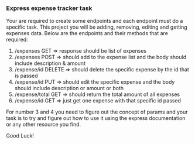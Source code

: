 ### Express expense tracker task

Your are required to create some endpoints and each endpoint must do a specific task. This project you will be adding, removing, editing and getting expenses data. Below are the endpoints and their methods that are required:

1. /expenses GET => response should be list of expenses
2. /expenses POST => should add to the expense list and the body should include description & amount
3. /expense/id DELETE => should delete the specific expense by the id that is passed
4. /expense/id PUT => should edit the specific expense and the body should include description or amount or both
5. /expense/total GET => should return the total amount of all expenses
6. /expense/id GET => just get one expense with that specific id passed

For number 3 and 4 you need to figure out the concept of params and your task is to try and figure out how to use it using the express documentation or any other resource you find.

Good Luck!